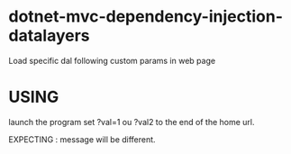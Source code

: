 # dotnet-mvc-dependency-injection-datalayers
Load specific dal following custom params in web page

# USING
launch the program
set ?val=1 ou ?val2 to the end of the home url.

EXPECTING : message will be different.
